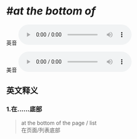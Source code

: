 # ***\#at the bottom of*** 
英音
<audio src="./media/at the bottom of1.aac" controls="controls"></audio>

美音
<audio src="./media/at the bottom of2.aac" controls="controls"></audio>



  

英文释义
---
### 1.**在……底部**  

 > at the bottom of the page / list  
 > 在页面/列表底部    


